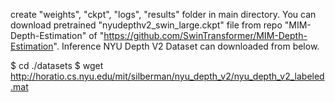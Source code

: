 create "weights", "ckpt", "logs", "results" folder in main directory.
You can download pretrained "nyudepthv2_swin_large.ckpt" file from repo "MIM-Depth-Estimation" of "https://github.com/SwinTransformer/MIM-Depth-Estimation".
Inference NYU Depth V2 Dataset can downloaded from below.

$ cd ./datasets
$ wget http://horatio.cs.nyu.edu/mit/silberman/nyu_depth_v2/nyu_depth_v2_labeled.mat
